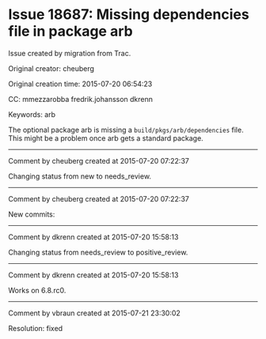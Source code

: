 # Issue 18687: Missing dependencies file in package arb

Issue created by migration from Trac.

Original creator: cheuberg

Original creation time: 2015-07-20 06:54:23

CC:  mmezzarobba fredrik.johansson dkrenn

Keywords: arb

The optional package arb is missing a `build/pkgs/arb/dependencies` file. This might be a problem once arb gets a standard package.


---

Comment by cheuberg created at 2015-07-20 07:22:37

Changing status from new to needs_review.


---

Comment by cheuberg created at 2015-07-20 07:22:37

New commits:


---

Comment by dkrenn created at 2015-07-20 15:58:13

Changing status from needs_review to positive_review.


---

Comment by dkrenn created at 2015-07-20 15:58:13

Works on 6.8.rc0.


---

Comment by vbraun created at 2015-07-21 23:30:02

Resolution: fixed
